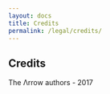 ```yaml
---
layout: docs
title: Credits
permalink: /legal/credits/
---
```


## Credits

The Λrrow authors - 2017
